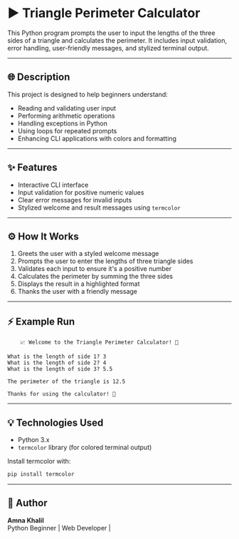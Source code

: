 # ▶️ Triangle Perimeter Calculator

This Python program prompts the user to input the lengths of the three sides of a triangle and calculates the perimeter. It includes input validation, error handling, user-friendly messages, and stylized terminal output.

---

## 🌐 Description
This project is designed to help beginners understand:
- Reading and validating user input
- Performing arithmetic operations
- Handling exceptions in Python
- Using loops for repeated prompts
- Enhancing CLI applications with colors and formatting

---

## ✨ Features
- Interactive CLI interface
- Input validation for positive numeric values
- Clear error messages for invalid inputs
- Stylized welcome and result messages using `termcolor`

---

## ⚙️ How It Works
1. Greets the user with a styled welcome message
2. Prompts the user to enter the lengths of three triangle sides
3. Validates each input to ensure it's a positive number
4. Calculates the perimeter by summing the three sides
5. Displays the result in a highlighted format
6. Thanks the user with a friendly message

---

## ⚡ Example Run
```
	📈 Welcome to the Triangle Perimeter Calculator! 💚

What is the length of side 1? 3
What is the length of side 2? 4
What is the length of side 3? 5.5

The perimeter of the triangle is 12.5

Thanks for using the calculator! 🎉
```

---

## 💡 Technologies Used
- Python 3.x
- `termcolor` library (for colored terminal output)

Install termcolor with:
```bash
pip install termcolor
```

---

## 👤 Author
**Amna Khalil**  
Python Beginner | Web Developer | 